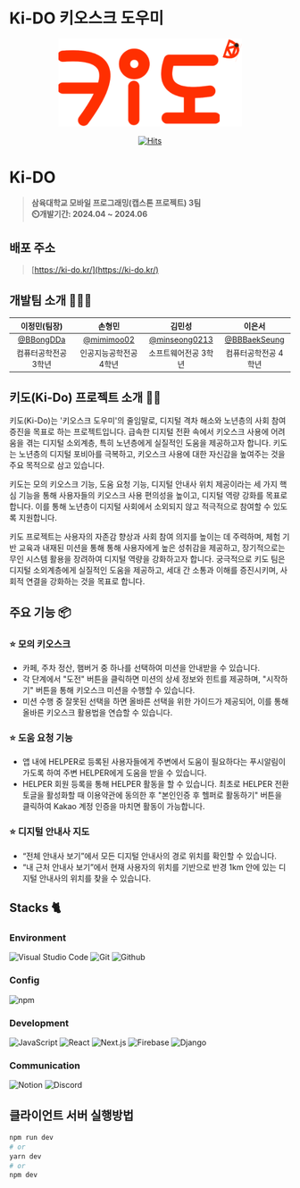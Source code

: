 # Ki-DO 키오스크 도우미

<div align="center">
<img width="329" alt="image" src="public/imgs/logo.svg">

[![Hits](https://hits.seeyoufarm.com/api/count/incr/badge.svg?url=https%3A%2F%2Fgithub.com%2FK-i-D-O%2FKi-DO%2F&count_bg=%23E55D44&title_bg=%23555555&icon=&icon_color=%23E7E7E7&title=hits&edge_flat=false)](https://hits.seeyoufarm.com)

</div>

# Ki-DO
> **삼육대학교 모바일 프로그래밍(캡스톤 프로젝트) 3팀** <br/> **⏲️개발기간: 2024.04 ~ 2024.06**

## 배포 주소

> [https://ki-do.kr/](https://ki-do.kr/) <br>

## 개발팀 소개 🧑‍🤝‍🧑

|      이정민(팀장)       |          손형민         |       김민성         |       이은서        |                                                                                                             
| :---------------: | :---------------------: | :-----------------: | :----------------: |
|   [@BBongDDa](https://github.com/BBongDDa)   |    [@mimimoo02](https://github.com/mimimoo02)  | [@minseong0213](https://github.com/minseong0213)  | [@BBBaekSeung](https://github.com/BBBaekSeung) |
| 컴퓨터공학전공 3학년 | 인공지능공학전공 4학년 | 소프트웨어전공 3학년 | 컴퓨터공학전공 4학년 |

## 키도(Ki-Do) 프로젝트 소개 👨‍🏫

키도(Ki-Do)는 '키오스크 도우미'의 줄임말로, 디지털 격차 해소와 노년층의 사회 참여 증진을 목표로 하는 프로젝트입니다. 급속한 디지털 전환 속에서 키오스크 사용에 어려움을 겪는 디지털 소외계층, 특히 노년층에게 실질적인 도움을 제공하고자 합니다. 키도는 노년층의 디지털 포비아를 극복하고, 키오스크 사용에 대한 자신감을 높여주는 것을 주요 목적으로 삼고 있습니다.

키도는 모의 키오스크 기능, 도움 요청 기능, 디지털 안내사 위치 제공이라는 세 가지 핵심 기능을 통해 사용자들의 키오스크 사용 편의성을 높이고, 디지털 역량 강화를 목표로 합니다. 이를 통해 노년층이 디지털 사회에서 소외되지 않고 적극적으로 참여할 수 있도록 지원합니다.

키도 프로젝트는 사용자의 자존감 향상과 사회 참여 의지를 높이는 데 주력하며, 체험 기반 교육과 내재된 미션을 통해 통해 사용자에게 높은 성취감을 제공하고, 장기적으로는 무인 시스템 활용을 장려하여 디지털 역량을 강화하고자 합니다. 궁극적으로 키도 팀은 디지털 소외계층에게 실질적인 도움을 제공하고, 세대 간 소통과 이해를 증진시키며, 사회적 연결을 강화하는 것을 목표로 합니다.


## 주요 기능 📦

### ⭐️ 모의 키오스크
- 카페, 주차 정산, 햄버거 중 하나를 선택하여 미션을 안내받을 수 있습니다. 
- 각 단계에서 "도전" 버튼을 클릭하면 미션의 상세 정보와 힌트를 제공하며, "시작하기" 버튼을 통해 키오스크 미션을 수행할 수 있습니다.
- 미션 수행 중 잘못된 선택을 하면 올바른 선택을 위한 가이드가 제공되어, 이를 통해 올바른 키오스크 활용법을 연습할 수 있습니다.


### ⭐️ 도움 요청 기능
- 앱 내에 HELPER로 등록된 사용자들에게 주변에서 도움이 필요하다는 푸시알림이 가도록 하여 주변 HELPER에게 도움을 받을 수 있습니다.
- HELPER 회원 등록을 통해 HELPER 활동을 할 수 있습니다. 최초로 HELPER 전환 토글을 활성화할 때 이용약관에 동의한 후 "본인인증 후 헬퍼로 활동하기" 버튼을 클릭하여 Kakao 계정 인증을 마치면 활동이 가능합니다.


### ⭐️ 디지털 안내사 지도
- “전체 안내사 보기”에서 모든 디지털 안내사의 경로 위치를 확인할 수 있습니다.
- “내 근처 안내사 보기”에서 현재 사용자의 위치를 기반으로 반경 1km 안에 있는 디지털 안내사의 위치를 찾을 수 있습니다. 


## Stacks 🐈

### Environment
![Visual Studio Code](https://img.shields.io/badge/Visual%20Studio%20Code-007ACC?style=for-the-badge&logo=Visual%20Studio%20Code&logoColor=white)
![Git](https://img.shields.io/badge/Git-F05032?style=for-the-badge&logo=Git&logoColor=white)
![Github](https://img.shields.io/badge/GitHub-181717?style=for-the-badge&logo=GitHub&logoColor=white)             

### Config
![npm](https://img.shields.io/badge/npm-CB3837?style=for-the-badge&logo=npm&logoColor=white)        

### Development
![JavaScript](https://img.shields.io/badge/JavaScript-F7DF1E?style=for-the-badge&logo=Javascript&logoColor=white)
![React](https://img.shields.io/badge/React-20232A?style=for-the-badge&logo=react&logoColor=61DAFB)
![Next.js](https://img.shields.io/badge/Next.js-000000?style=for-the-badge&logo=Next.js&logoColor=white)
![Firebase](https://img.shields.io/badge/firebase-a08021?style=for-the-badge&logo=firebase&logoColor=ffcd34)
![Django](https://img.shields.io/badge/django-%23092E20.svg?style=for-the-badge&logo=django&logoColor=white)

### Communication
![Notion](https://img.shields.io/badge/Notion-000000?style=for-the-badge&logo=Notion&logoColor=white)
![Discord](https://img.shields.io/badge/Discord-7289DA?style=for-the-badge&logo=discord&logoColor=white)

## 클라이언트 서버 실행방법
```bash
npm run dev
# or
yarn dev
# or
npm dev
```



